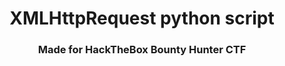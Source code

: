 <h1 align='center'>XMLHttpRequest python script</h1>
<h3 align='center'>Made for HackTheBox Bounty Hunter CTF</h3>

